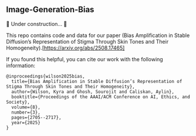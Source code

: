 ## Image-Generation-Bias

🚧 Under construction... 🚧

This repo contains code and data for our paper (Bias Amplification in Stable Diffusion’s Representation of Stigma Through Skin Tones and Their Homogeneity).[https://arxiv.org/abs/2508.17465]

If you found this helpful, you can cite our work with the following information:
```
@inproceedings{wilson2025bias,
  title={Bias Amplification in Stable Diffusion’s Representation of Stigma Through Skin Tones and Their Homogeneity},
  author={Wilson, Kyra and Ghosh, Sourojit and Caliskan, Aylin},
  booktitle={Proceedings of the AAAI/ACM Conference on AI, Ethics, and Society},
  volume={8},
  number={3},
  pages={2705--2717},
  year={2025}
}
```
